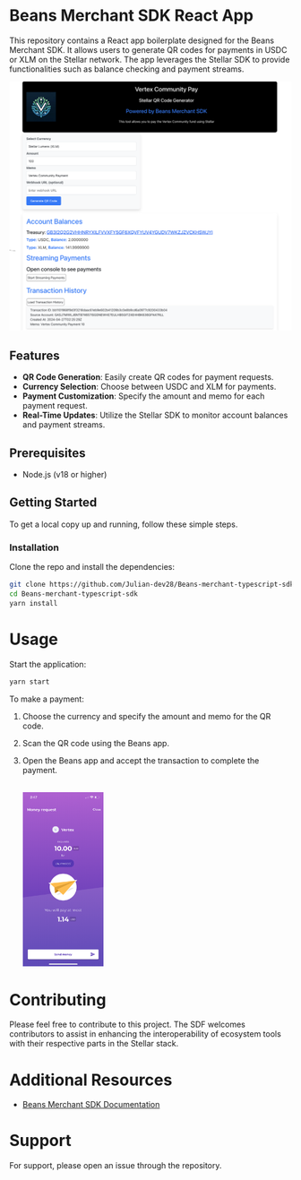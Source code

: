 # Beans Merchant SDK React App

This repository contains a React app boilerplate designed for the Beans Merchant SDK. It allows users to generate QR codes for payments in USDC or XLM on the Stellar network. The app leverages the Stellar SDK to provide functionalities such as balance checking and payment streams.

![App Screenshot](./shot.png)

## Features

- **QR Code Generation**: Easily create QR codes for payment requests.
- **Currency Selection**: Choose between USDC and XLM for payments.
- **Payment Customization**: Specify the amount and memo for each payment request.
- **Real-Time Updates**: Utilize the Stellar SDK to monitor account balances and payment streams.

## Prerequisites

- Node.js (v18 or higher)

## Getting Started

To get a local copy up and running, follow these simple steps.

### Installation

Clone the repo and install the dependencies:

```bash
git clone https://github.com/Julian-dev28/Beans-merchant-typescript-sdk
cd Beans-merchant-typescript-sdk
yarn install
```

# Usage

Start the application:

```bash
yarn start
```

To make a payment:

1. Choose the currency and specify the amount and memo for the QR code.<br/>
1. Scan the QR code using the Beans app.<br/>
1. Open the Beans app and accept the transaction to complete the payment.<br/>
   <br/>

   <img src="./bean.png" alt="image" width="30%" height="30%">

# Contributing

Please feel free to contribute to this project. The SDF welcomes contributors to assist in enhancing the interoperability of ecosystem tools with their respective parts in the Stellar stack.

# Additional Resources

- [Beans Merchant SDK Documentation](https://github.com/Beans-BV/merchant_sdk_javascript)

# Support

For support, please open an issue through the repository.
